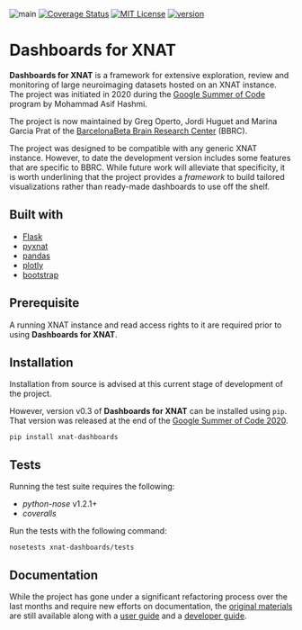![main](https://github.com/XNAT-Dashboards/XNAT-Dashboards/actions/workflows/main.yml/badge.svg)
[![Coverage Status](https://coveralls.io/repos/github/XNAT-Dashboards/XNAT-Dashboards/badge.svg?branch=master)](https://coveralls.io/github/XNAT-Dashboards/XNAT-Dashboards?branch=master)
[![MIT License](https://img.shields.io/badge/License-MIT-brightgreen.svg)](https://github.com/XNAT-Dashboards/XNAT-Dashboards/blob/master/LICENSE)
[![version](https://img.shields.io/badge/version-v0.3.0-brightgreen)](https://github.com/XNAT-Dashboards/XNAT-Dashboards/commits/master)

# Dashboards for XNAT

**Dashboards for XNAT** is a framework for extensive exploration, review and monitoring of large neuroimaging datasets hosted on an XNAT instance. The project was initiated in 2020 during the [Google Summer of Code](https://summerofcode.withgoogle.com/archive/2020/projects/5685130842079232/) program by Mohammad Asif Hashmi.

The project is now maintained by Greg Operto, Jordi Huguet and Marina Garcia Prat
of the [BarcelonaBeta Brain Research Center](http://barcelonabeta.org) (BBRC).

The project was designed to be compatible with any generic XNAT instance. However,
to date the development version includes some features that are specific to BBRC.
While future work will alleviate that specificity, it is worth underlining that
the project provides a *framework* to build tailored visualizations rather than
 ready-made dashboards to use off the shelf.

## Built with

- [Flask](https://flask.palletsprojects.com/en/1.1.x/)
- [pyxnat](https://pyxnat.github.io/pyxnat/)
- [pandas](https://pandas.pydata.org/)
- [plotly](https://plotly.com/javascript/)
- [bootstrap](https://getbootstrap.com/)

## Prerequisite

A running XNAT instance and read access rights to it are required prior to using
**Dashboards for XNAT**.


## Installation

Installation from source is advised at this current stage of development of the
project.

However, version v0.3 of **Dashboards for XNAT** can be installed using `pip`. That
version was released at the end of the [Google Summer of Code 2020](https://summerofcode.withgoogle.com/archive/2020/projects/5685130842079232/).

```pip install xnat-dashboards```


## Tests

Running the test suite requires the following:

  - *python-nose* v1.2.1+
  - *coveralls*

Run the tests with the following command:

```nosetests xnat-dashboards/tests```


## Documentation

While the project has gone under a significant refactoring process over the last
months and require new efforts on documentation, the [original materials](https://xnat-dashboards.gitlab.io/xnat-dashboards) are still available along with a [user guide](https://xnat-dashboards.gitlab.io/xnat-dashboards/user_guide.html) and a [developer guide](https://xnat-dashboards.gitlab.io/xnat-dashboards/developer_guide.html).
